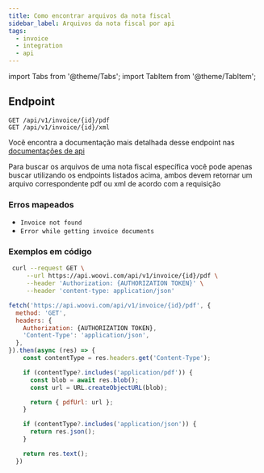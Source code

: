 ```yaml
---
title: Como encontrar arquivos da nota fiscal
sidebar_label: Arquivos da nota fiscal por api
tags:
  - invoice
  - integration
  - api
---
```


import Tabs from '@theme/Tabs';
import TabItem from '@theme/TabItem';

## Endpoint 

```
GET /api/v1/invoice/{id}/pdf
GET /api/v1/invoice/{id}/xml
```
Você encontra a documentação mais detalhada desse endpoint nas [documentações de api]('https://developers.woovi.com/en/api#tag/invoice/paths/~1api~1v1~1invoice~1%7BinvoiceId%7D~1pdf/get')

Para buscar os arquivos de uma nota fiscal específica você pode apenas buscar utilizando os endpoints listados acima, ambos devem retornar um arquivo correspondente pdf ou xml de acordo com a requisição

### Erros mapeados

* `Invoice not found`
* `Error while getting invoice documents`

### Exemplos em código

<Tabs>
  <TabItem value="shell-curl" label="Shell + cURL" default>

```sh
 curl --request GET \
     --url https://api.woovi.com/api/v1/invoice/{id}/pdf \
     --header 'Authorization: {AUTHORIZATION TOKEN}' \
     --header 'content-type: application/json'
```

</TabItem>
<TabItem value="javascript" label="JavaScript + Fetch" default>

```js
fetch('https://api.woovi.com/api/v1/invoice/{id}/pdf', {
  method: 'GET',
  headers: {
    Authorization: {AUTHORIZATION TOKEN},
    'Content-Type': 'application/json',
  },
}).then(async (res) => {
    const contentType = res.headers.get('Content-Type');

    if (contentType?.includes('application/pdf')) {
      const blob = await res.blob();
      const url = URL.createObjectURL(blob);

      return { pdfUrl: url };
    }

    if (contentType?.includes('application/json')) {
      return res.json();
    }

    return res.text();
  })
```

  </TabItem>
</Tabs>
